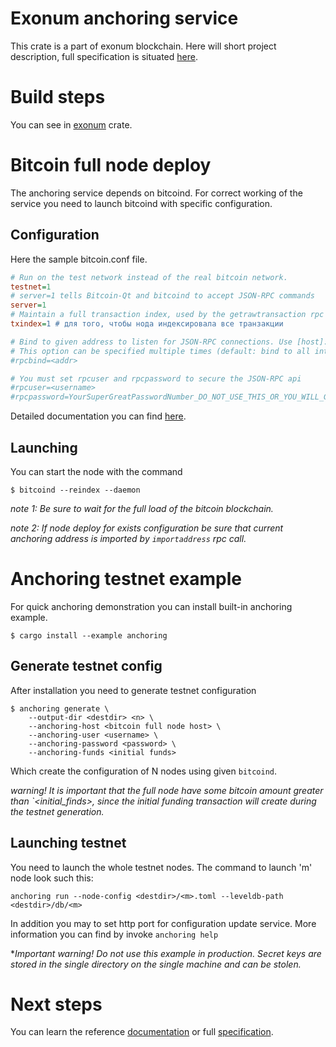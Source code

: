 # Exonum anchoring service
This crate is a part of exonum blockchain. Here will short project description, full specification is situated [here](http://exonum.com/doc/anchoring-spec).

# Build steps
You can see in [exonum](#) crate.

# Bitcoin full node deploy
The anchoring service depends on bitcoind. For correct working of the service you need to launch bitcoind with specific configuration.

## Configuration
Here the sample bitcoin.conf file.
```ini
# Run on the test network instead of the real bitcoin network.
testnet=1
# server=1 tells Bitcoin-Qt and bitcoind to accept JSON-RPC commands
server=1
# Maintain a full transaction index, used by the getrawtransaction rpc call
txindex=1 # для того, чтобы нода индексировала все транзакции 

# Bind to given address to listen for JSON-RPC connections. Use [host]:port notation for IPv6.
# This option can be specified multiple times (default: bind to all interfaces)
#rpcbind=<addr>

# You must set rpcuser and rpcpassword to secure the JSON-RPC api
#rpcuser=<username>
#rpcpassword=YourSuperGreatPasswordNumber_DO_NOT_USE_THIS_OR_YOU_WILL_GET_ROBBED_385593
```
Detailed documentation you can find [here](https://en.bitcoin.it/wiki/Running_Bitcoin#Bitcoin.conf_Configuration_File).

## Launching
You can start the node with the command
```
$ bitcoind --reindex --daemon
```
*note 1: Be sure to wait for the full load of the bitcoin blockchain.*

*note 2: If node deploy for exists configuration be sure that current anchoring address is imported by `importaddress` rpc call.*

# Anchoring testnet example
For quick anchoring demonstration you can install built-in anchoring example.
```
$ cargo install --example anchoring
```

## Generate testnet config
After installation you need to generate testnet configuration
```
$ anchoring generate \
    --output-dir <destdir> <n> \
    --anchoring-host <bitcoin full node host> \
    --anchoring-user <username> \
    --anchoring-password <password> \
    --anchoring-funds <initial funds>
```
Which create the configuration of N nodes using given `bitcoind`.

*warning! It is important that the full node have some bitcoin amount greater  than `<initial_finds>, since the initial funding transaction will create during the testnet generation.*

## Launching testnet
You need to launch the whole testnet nodes. 
The command to launch 'm' node look such this:
```
anchoring run --node-config <destdir>/<m>.toml --leveldb-path <destdir>/db/<m>
```
In addition you may to set http port for configuration update service. More information you can find by invoke `anchoring help`

**Important warning! Do not use this example in production. Secret keys are stored in the single directory on the single machine and can be stolen.*

# Next steps
You can learn the reference [documentation](link) or full [specification](http://exonum.com/doc/anchoring-spec).